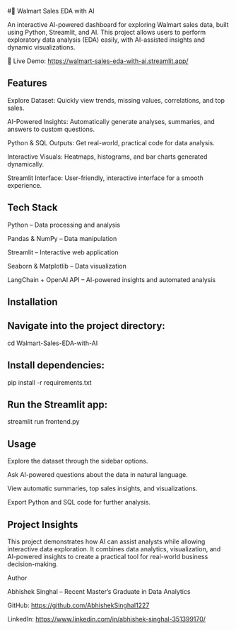 
#🛒 Walmart Sales EDA with AI

An interactive AI-powered dashboard for exploring Walmart sales data, built using Python, Streamlit, and AI. This project allows users to perform exploratory data analysis (EDA) easily, with AI-assisted insights and dynamic visualizations.

🔗 Live Demo: https://walmart-sales-eda-with-ai.streamlit.app/


## Features

Explore Dataset: Quickly view trends, missing values, correlations, and top sales.

AI-Powered Insights: Automatically generate analyses, summaries, and answers to custom questions.

Python & SQL Outputs: Get real-world, practical code for data analysis.

Interactive Visuals: Heatmaps, histograms, and bar charts generated dynamically.

Streamlit Interface: User-friendly, interactive interface for a smooth experience.


## Tech Stack

Python – Data processing and analysis

Pandas & NumPy – Data manipulation

Streamlit – Interactive web application

Seaborn & Matplotlib – Data visualization

LangChain + OpenAI API – AI-powered insights and automated analysis


## Installation


## Navigate into the project directory:

cd Walmart-Sales-EDA-with-AI


## Install dependencies:

pip install -r requirements.txt


## Run the Streamlit app:

streamlit run frontend.py


## Usage

Explore the dataset through the sidebar options.

Ask AI-powered questions about the data in natural language.

View automatic summaries, top sales insights, and visualizations.

Export Python and SQL code for further analysis.


## Project Insights

This project demonstrates how AI can assist analysts while allowing interactive data exploration. It combines data analytics, visualization, and AI-powered insights to create a practical tool for real-world business decision-making.




Author

Abhishek Singhal – Recent Master’s Graduate in Data Analytics

GitHub: https://github.com/AbhishekSinghal1227

LinkedIn: https://www.linkedin.com/in/abhishek-singhal-351399170/
